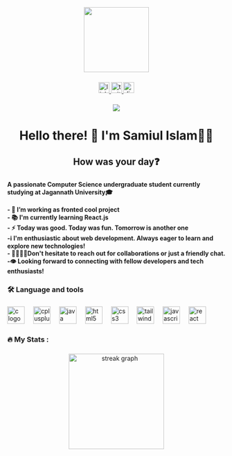 <div align="center">
  <img height="150" src="https://mir-s3-cdn-cf.behance.net/project_modules/fs/54b6c068097599.5b50bca476b9b.gif"  />
</div>

###

<div align="center">
  <a href="https://www.linkedin.com/in/samiulsun/" target="_blank">
    <img src="https://img.shields.io/static/v1?message=LinkedIn&logo=linkedin&label=&color=0077B5&logoColor=#00000000&labelColor=&style=for-the-badge" height="25" alt="linkedin logo"  />
  </a>
  <a href="https://twitter.com/SunSamiul" target="_blank">
    <img src="https://img.shields.io/static/v1?message=Twitter&logo=twitter&label=&color=1DA1F2&logoColor=white&labelColor=&style=for-the-badge" height="25" alt="twitter logo"  />
  </a>
  <a href="https://discord.com/samiulsun" target="_blank">
    <img src="https://img.shields.io/static/v1?message=Discord&logo=discord&label=&color=7289DA&logoColor=white&labelColor=&style=for-the-badge" height="25" alt="discord logo"  />
  </a>
</div>

###

<div align="center">
  <img src="https://profile-counter.glitch.me/samiulsun/count.svg?"  />
</div>

###

<h1 align="center">Hello there! 👋 I'm Samiul Islam👨‍💻<br></h1><h2 align="center">How was your day❓</h2>

###

<h4 align="left">A passionate Computer Science undergraduate student currently studying at Jagannath University🎓<br><br>- 🔭 I’m working as fronted cool project<br>- 📚 I'm currently learning React.js<br>- ⚡ Today was good. Today was fun. Tomorrow is another one<br>-ℹ️ I'm enthusiastic about web development. Always eager to learn and explore new technologies! <br>- 🫱🏼‍🫲🏽Don't hesitate to reach out for collaborations or just a friendly chat.<br>-👁️ Looking forward to connecting with fellow developers and tech enthusiasts!</h4>

###

<h3 align="left">🛠 Language and tools</h3>

###

<div align="left">
  <img src="https://cdn.jsdelivr.net/gh/devicons/devicon/icons/c/c-original.svg" height="40" alt="c logo"  />
  <img width="12" />
  <img src="https://cdn.jsdelivr.net/gh/devicons/devicon/icons/cplusplus/cplusplus-original.svg" height="40" alt="cplusplus logo"  />
  <img width="12" />
  <img src="https://cdn.jsdelivr.net/gh/devicons/devicon/icons/java/java-original.svg" height="40" alt="java logo"  />
  <img width="12" />
  <img src="https://cdn.jsdelivr.net/gh/devicons/devicon/icons/html5/html5-original.svg" height="40" alt="html5 logo"  />
  <img width="12" />
  <img src="https://cdn.jsdelivr.net/gh/devicons/devicon/icons/css3/css3-original.svg" height="40" alt="css3 logo"  />
  <img width="12" />
  <img src="https://cdn.jsdelivr.net/gh/devicons/devicon/icons/tailwindcss/tailwindcss-original-wordmark.svg" height="40" alt="tailwindcss logo"  />
  <img width="12" />
  <img src="https://cdn.jsdelivr.net/gh/devicons/devicon/icons/javascript/javascript-original.svg" height="40" alt="javascript logo"  />
  <img width="12" />
  <img src="https://cdn.jsdelivr.net/gh/devicons/devicon/icons/react/react-original.svg" height="40" alt="react logo"  />
</div>



###

<h3 align="left">🔥   My Stats :</h3>

###

<div align="center">
  <img src="https://streak-stats.demolab.com?user=samiulsun&locale=en&mode=daily&theme=dark&hide_border=false&border_radius=5&order=3" height="220" alt="streak graph"  />
</div>

###

